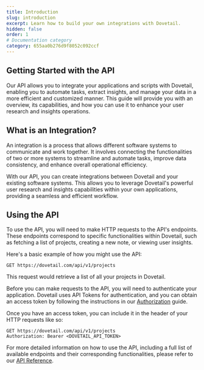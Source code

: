 ```yaml
---
title: Introduction
slug: introduction
excerpt: Learn how to build your own integrations with Dovetail.
hidden: false
order: 1
# Documentation category
category: 655aa0b276d9f8052c092ccf 
---
```


## Getting Started with the API

Our API allows you to integrate your applications and scripts with Dovetail, enabling you to automate tasks, extract insights, and manage your data in a more efficient and customized manner. This guide will provide you with an overview, its capabilities, and how you can use it to enhance your user research and insights operations.

## What is an Integration?

An integration is a process that allows different software systems to communicate and work together. It involves connecting the functionalities of two or more systems to streamline and automate tasks, improve data consistency, and enhance overall operational efficiency.

With our API, you can create integrations between Dovetail and your existing software systems. This allows you to leverage Dovetail's powerful user research and insights capabilities within your own applications, providing a seamless and efficient workflow.

## Using the API

To use the API, you will need to make HTTP requests to the API's endpoints. These endpoints correspond to specific functionalities within Dovetail, such as fetching a list of projects, creating a new note, or viewing user insights.

Here's a basic example of how you might use the API:

```http
GET https://dovetail.com/api/v1/projects
```

This request would retrieve a list of all your projects in Dovetail.

Before you can make requests to the API, you will need to authenticate your application. Dovetail uses API Tokens for authentication, and you can obtain an access token by following the instructions in our [Authorization](/docs/authorization) guide.

Once you have an access token, you can include it in the header of your HTTP requests like so:

```http
GET https://dovetail.com/api/v1/projects
Authorization: Bearer <DOVETAIL_API_TOKEN>
```

For more detailed information on how to use the API, including a full list of available endpoints and their corresponding functionalities, please refer to our [API Reference](/reference).
